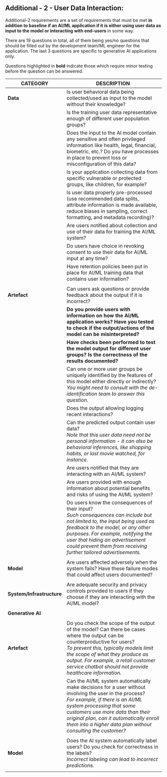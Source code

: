 ## Additional - 2 - User Data Interaction: 

Additional-2 requirements are a set of requirements that must be met <b> in addition to baseline if an AI/ML application if it is either using user data as input to the model or interacting with end-users </b> in some way. 

There are 19 questions in total, all of them being yes/no questions that should be filled out by the development team/ML engineer for the application. The last 3 questions are specific to generative AI applications only. 

Questions highlighted in <b>bold</b> indicate those which require minor testing before the question can be answered.  

| CATEGORY              | DESCRIPTION                                                                                                                                                                                                                                                                                                |
|-----------------------|------------------------------------------------------------------------------------------------------------------------------------------------------------------------------------------------------------------------------------------------------------------------------------------------------------|
| **Data**                  | Is user behavioral data being collected/used as input to the model without their knowledge?                                                                                                                                                                                                                |
|                       | Is the training user data representative enough of different user population groups?                                                                                                                                                                                                                       |
|                       | Does the input to the AI model contain any sensitive and often privileged information like health, legal, financial, biometric, etc.? Do you have processes in place to prevent loss or misconfiguration of this data?                                                                                     |
|                       | Is your application collecting data from specific vulnerable or protected groups, like children, for example?                                                                                                                                                                                              |
|                       | Is user data properly pre-processed (use recommended data splits, attribute information is made available, reduce biases in sampling, correct formatting, and metadata recording)?                                                                                                                         |
|                       | Are users notified about collection and use of their data for training the AI/ML system?                                                                                                                                                                                                                   |
|                       | Do users have choice in revoking consent to use their data for AI/ML input at any time?                                                                                                                                                                                                                    |
|                       | Have retention policies been put in place for AI/ML training data that contains user information?                                                                                                                                                                                                          |
||
|  **Artefact**             | Can users ask questions or provide feedback about the output if it is incorrect?                                                                                                                                                                                                                           |
|                       | <b> Do you provide users with information on how the AI/ML application works? Have you tested to check if the output/actions of the model can be misinterpreted?  </b>                                                                                                                                             |
|                       | <b> Have checks been performed to test the model output for different user groups? Is the correctness of the results documented? </b>                                                                                                                                                                              |
|                       | Can one or more user groups be uniquely identified by the features of this model either directly or indirectly? <br>  _You might need to consult with the de-identification team to answer this question._                                                                                                      |
|                       | Does the output allowing logging recent interactions?                                                                                                                                                                                                                                                      |
|                       | Can the predicted output contain user data? <br>  _Note that this user data need not be personal information - it can also be behavioral inferences, like shopping habits, or last movie watched, for instance._                                                                                                |
|                       | Are users notified that they are interacting with an AI/ML system?                                                                                                                                                                                                                                         |
|                       | Are users provided with enough information about potential benefits and risks of using the AI/ML system?                                                                                                                                                                                                   |
|                       | Do users know the consequences of their input? <br> _Such consequences can include but not limited to, the input being used as feedback to the model, or any other purposes. For example, notifying the user that hiding an advertisement could prevent them from receiving further tailored advertisements._  |
||
| **Model**                 | Are users affected adversely when the system fails? Have these failure modes that could affect users documented?                                                                                                                                                                                           |
||
| **System/Infrastructure** | Are adequate security and privacy controls provided to users if they choose if they are interacting with the AI/ML model?                                                                                                                                                                          |
||
| **Generative AI**   |
||
| **Artefact**   | Do you check the scope of the output of the model? Can there be cases where the output can be counterproductive for users? <br>  _To prevent this, typically models limit the scope of what they produce as output. For example, a retail customer service chatbot should not provide healthcare information._      |	
| | Can the AI/ML system automatically make decisions for a user without involving the user in the process? <br>  _For example, if there is an AI/ML system processing that some customers use more data than their original plan, can it automatically enroll them into a higher data plan without consulting the customer?_     |	
||
| **Model** | Does the AI system automatically label users? Do you check for correctness in the labels? <br>  _Incorrect labeling can lead to incorrect predictions._ |
||
